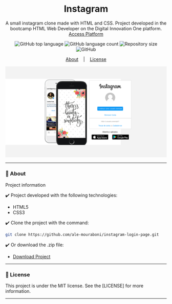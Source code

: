 <h1 align="center">Instagram</h1>
<p align="center">A small instagram clone made with HTML and CSS. Project developed in the bootcamp HTML Web Developer on the Digital Innovation One platform.
</br>
<a href="https://www.digitalinnovation.one">Access Platform</a>
</p>

<p align="center">
  <img alt="GitHub top language" src="https://img.shields.io/github/languages/top/ale-mouraboni/instagram-login-page">

  <img alt="GitHub language count" src="https://img.shields.io/github/languages/count/ale-mouraboni/instagram-login-page">

  <img alt="Repository size" src="https://img.shields.io/github/repo-size/ale-mouraboni/instagram-login-page">

  <img alt="GitHub" src="https://img.shields.io/github/license/ale-mouraboni/instagram-login-page">
</p>

<p align="center">
  <a href="#rocket-about">About</a>
  &nbsp;&nbsp;&nbsp;|&nbsp;&nbsp;&nbsp;
  <a href="#memo-license">License</a>
</p>

![Demo](demo.png)

---

### :rocket: About
Project information

:heavy_check_mark: Project developed with the following technologies:
* HTML5
* CSS3

:heavy_check_mark: Clone the project with the command:

```sh
git clone https://github.com/ale-mouraboni/instagram-login-page.git
```  
  
:heavy_check_mark: Or download the .zip file:  
  
* [Download Project](https://github.com/ale-mouraboni/instagram-login-page/archive/refs/heads/main.zip)

---

### :memo: License
This project is under the MIT license. See the [LICENSE] for more information.

---
